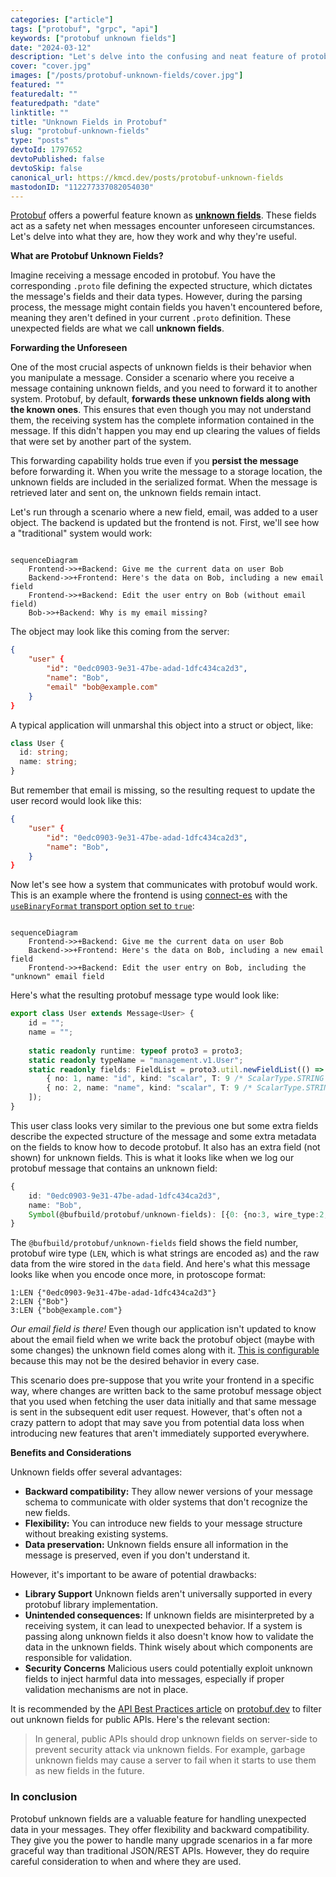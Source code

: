 ```yaml
---
categories: ["article"]
tags: ["protobuf", "grpc", "api"]
keywords: ["protobuf unknown fields"]
date: "2024-03-12"
description: "Let's delve into the confusing and neat feature of protobuf; unknown fields"
cover: "cover.jpg"
images: ["/posts/protobuf-unknown-fields/cover.jpg"]
featured: ""
featuredalt: ""
featuredpath: "date"
linktitle: ""
title: "Unknown Fields in Protobuf"
slug: "protobuf-unknown-fields"
type: "posts"
devtoId: 1797652
devtoPublished: false
devtoSkip: false
canonical_url: https://kmcd.dev/posts/protobuf-unknown-fields
mastodonID: "112277337082054030"
---
```


[Protobuf](https://protobuf.dev/programming-guides/proto3/) offers a powerful feature known as [**unknown fields**](https://protobuf.dev/programming-guides/proto3/#unknowns). These fields act as a safety net when messages encounter unforeseen circumstances. Let's delve into what they are, how they work and why they're useful.

**What are Protobuf Unknown Fields?**

Imagine receiving a message encoded in protobuf. You have the corresponding `.proto` file defining the expected structure, which dictates the message's fields and their data types. However, during the parsing process, the message might contain fields you haven't encountered before, meaning they aren't defined in your current `.proto` definition. These unexpected fields are what we call **unknown fields**.

**Forwarding the Unforeseen**

One of the most crucial aspects of unknown fields is their behavior when you manipulate a message. Consider a scenario where you receive a message containing unknown fields, and you need to forward it to another system. Protobuf, by default, **forwards these unknown fields along with the known ones**. This ensures that even though you may not understand them, the receiving system has the complete information contained in the message. If this didn't happen you may end up clearing the values of fields that were set by another part of the system.

This forwarding capability holds true even if you **persist the message** before forwarding it. When you write the message to a storage location, the unknown fields are included in the serialized format. When the message is retrieved later and sent on, the unknown fields remain intact.

Let's run through a scenario where a new field, email, was added to a user object. The backend is updated but the frontend is not. First, we'll see how a "traditional" system would work:

```mermaid

sequenceDiagram
    Frontend->>+Backend: Give me the current data on user Bob
    Backend->>+Frontend: Here's the data on Bob, including a new email field
    Frontend->>+Backend: Edit the user entry on Bob (without email field)
    Bob->>+Backend: Why is my email missing?

```

The object may look like this coming from the server:
```json
{
    "user" {
        "id": "0edc0903-9e31-47be-adad-1dfc434ca2d3",
        "name": "Bob",
        "email" "bob@example.com"
    }
}
```

A typical application will unmarshal this object into a struct or object, like:

```typescript
class User {
  id: string;
  name: string;
}
```
But remember that email is missing, so the resulting request to update the user record would look like this:
```json
{
    "user" {
        "id": "0edc0903-9e31-47be-adad-1dfc434ca2d3",
        "name": "Bob",
    }
}
```

Now let's see how a system that communicates with protobuf would work. This is an example where the frontend is using [connect-es](https://github.com/connectrpc/connect-es) with the [`useBinaryFormat` transport option set to `true`](https://connectrpc.com/docs/web/choosing-a-protocol#connect):
```mermaid

sequenceDiagram
    Frontend->>+Backend: Give me the current data on user Bob
    Backend->>+Frontend: Here's the data on Bob, including a new email field
    Frontend->>+Backend: Edit the user entry on Bob, including the "unknown" email field

```

Here's what the resulting protobuf message type would look like:
```typescript
export class User extends Message<User> {
    id = "";
    name = "";
    
    static readonly runtime: typeof proto3 = proto3;
    static readonly typeName = "management.v1.User";
    static readonly fields: FieldList = proto3.util.newFieldList(() => [
        { no: 1, name: "id", kind: "scalar", T: 9 /* ScalarType.STRING */ },
        { no: 2, name: "name", kind: "scalar", T: 9 /* ScalarType.STRING */ },
    ]);
}
```

This user class looks very similar to the previous one but some extra fields describe the expected structure of the message and some extra metadata on the fields to know how to decode protobuf. It also has an extra field (not shown) for unknown fields. This is what it looks like when we log our protobuf message that contains an unknown field:

```typescript
{
    id: "0edc0903-9e31-47be-adad-1dfc434ca2d3",
    name: "Bob",
    Symbol(@bufbuild/protobuf/unknown-fields): [{0: {no:3, wire_type:2, data: Uint8Array(14)}}]
}
```
The `@bufbuild/protobuf/unknown-fields` field shows the field number, protobuf wire type (`LEN`, which is what strings are encoded as) and the raw data from the wire stored in the `data` field. And here's what this message looks like when you encode once more, in protoscope format:

```text
1:LEN {"0edc0903-9e31-47be-adad-1dfc434ca2d3"}
2:LEN {"Bob"}
3:LEN {"bob@example.com"}
```
*Our email field is there!* Even though our application isn't updated to know about the email field when we write back the protobuf object (maybe with some changes) the unknown field comes along with it. [This is configurable](https://github.com/bufbuild/protobuf-es/blob/main/docs/runtime_api.md#binary-serialization-options) because this may not be the desired behavior in every case.

This scenario does pre-suppose that you write your frontend in a specific way, where changes are written back to the same protobuf message object that you used when fetching the user data initially and that same message is sent in the subsequent edit user request. However, that's often not a crazy pattern to adopt that may save you from potential data loss when introducing new features that aren't immediately supported everywhere.

**Benefits and Considerations**

Unknown fields offer several advantages:

* **Backward compatibility:** They allow newer versions of your message schema to communicate with older systems that don't recognize the new fields.
* **Flexibility:** You can introduce new fields to your message structure without breaking existing systems.
* **Data preservation:** Unknown fields ensure all information in the message is preserved, even if you don't understand it.

However, it's important to be aware of potential drawbacks:

* **Library Support** Unknown fields aren't universally supported in every protobuf library implementation.
* **Unintended consequences:** If unknown fields are misinterpreted by a receiving system, it can lead to unexpected behavior. If a system is passing along unknown fields it also doesn't know how to validate the data in the unknown fields. Think wisely about which components are responsible for validation.
* **Security Concerns** Malicious users could potentially exploit unknown fields to inject harmful data into messages, especially if proper validation mechanisms are not in place.

It is recommended by the [API Best Practices article](https://protobuf.dev/programming-guides/api/#support-partial-updates) on [protobuf.dev](https://protobuf.dev) to filter out unknown fields for public APIs. Here's the relevant section:

> In general, public APIs should drop unknown fields on server-side to prevent security attack via unknown fields. For example, garbage unknown fields may cause a server to fail when it starts to use them as new fields in the future.

### In conclusion
Protobuf unknown fields are a valuable feature for handling unexpected data in your messages. They offer flexibility and backward compatibility. They give you the power to handle many upgrade scenarios in a far more graceful way than traditional JSON/REST APIs. However, they do require careful consideration to when and where they are used.
